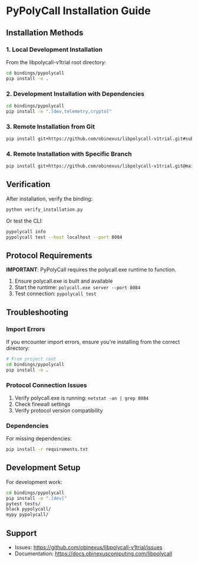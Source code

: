 # PyPolyCall Installation Guide

## Installation Methods

### 1. Local Development Installation

From the libpolycall-v1trial root directory:

```bash
cd bindings/pypolycall
pip install -e .
```

### 2. Development Installation with Dependencies

```bash
cd bindings/pypolycall
pip install -e ".[dev,telemetry,crypto]"
```

### 3. Remote Installation from Git

```bash
pip install git+https://github.com/obinexus/libpolycall-v1trial.git#subdirectory=bindings/pypolycall
```

### 4. Remote Installation with Specific Branch

```bash
pip install git+https://github.com/obinexus/libpolycall-v1trial.git@main#subdirectory=bindings/pypolycall
```

## Verification

After installation, verify the binding:

```bash
python verify_installation.py
```

Or test the CLI:

```bash
pypolycall info
pypolycall test --host localhost --port 8084
```

## Protocol Requirements

**IMPORTANT**: PyPolyCall requires the polycall.exe runtime to function.

1. Ensure polycall.exe is built and available
2. Start the runtime: `polycall.exe server --port 8084`
3. Test connection: `pypolycall test`

## Troubleshooting

### Import Errors

If you encounter import errors, ensure you're installing from the correct directory:

```bash
# From project root
cd bindings/pypolycall
pip install -e .
```

### Protocol Connection Issues

1. Verify polycall.exe is running: `netstat -an | grep 8084`
2. Check firewall settings
3. Verify protocol version compatibility

### Dependencies

For missing dependencies:

```bash
pip install -r requirements.txt
```

## Development Setup

For development work:

```bash
cd bindings/pypolycall
pip install -e ".[dev]"
pytest tests/
black pypolycall/
mypy pypolycall/
```

## Support

- Issues: https://github.com/obinexus/libpolycall-v1trial/issues
- Documentation: https://docs.obinexuscomputing.com/libpolycall
